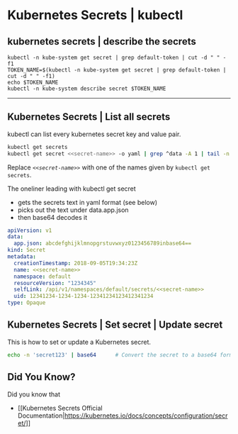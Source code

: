
# Kubernetes Secrets | kubectl


## kubernetes secrets | describe the secrets

```
kubectl -n kube-system get secret | grep default-token | cut -d " " -f1
TOKEN_NAME=$(kubectl -n kube-system get secret | grep default-token | cut -d " " -f1)
echo $TOKEN_NAME
kubectl -n kube-system describe secret $TOKEN_NAME
```


---


## Kubernetes Secrets | List all secrets

kubectl can list every kubernetes secret key and value pair.

```bash
kubectl get secrets
kubectl get secret <<secret-name>> -o yaml | grep ^data -A 1 | tail -n 1 | awk '{ print $2 }' | base64 -d
```

Replace *`<<secret-name>>`* with one of the names given by `kubectl get secrets`.

The oneliner leading with kubectl get secret

- gets the secrets text in yaml format (see below)
- picks out the text under data.app.json
- then base64 decodes it


```yaml
apiVersion: v1
data:
  app.json: abcdefghijklmnopgrstuvwxyz0123456789inbase64==
kind: Secret
metadata:
  creationTimestamp: 2018-09-05T19:34:23Z
  name: <<secret-name>>
  namespace: default
  resourceVersion: "1234345"
  selfLink: /api/v1/namespaces/default/secrets/<<secret-name>>
  uid: 12341234-1234-1234-12341234123412341234
type: Opaque
```

## Kubernetes Secrets | Set secret | Update secret

This is how to set or update a Kubernetes secret.

```bash
echo -n 'secret123' | base64      # Convert the secret to a base64 format
```

## Did You Know?

Did you know that

- [[Kubernetes Secrets Official Documentation|https://kubernetes.io/docs/concepts/configuration/secret/]]
